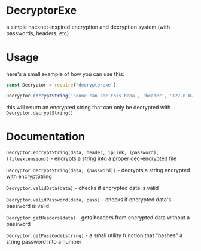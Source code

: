 # DecryptorExe

a simple hacknet-inspired encryption and decryption system (with passwords, headers, etc)

# Usage

here's a small example of how you can use this:
```js
const Decryptor = require('decryptorexe')

Decryptor.encryptString('noone can see this haha', 'header', '127.0.0.1', 'password', '.txt')
```
this will return an encrypted string that can only be decrypted with `Decryptor.decryptString()`

# Documentation

`Decryptor.encryptString(data, header, ipLink, (password), (fileextension))` - encrypts a string into a proper dec-encrypted file

`Decryptor.decryptString(data, (password))` - decrypts a string encrypted with encryptString

`Decryptor.validData(data)` - checks if encrypted data is valid

`Decryptor.validPassword(data, pass)` - checks if encrypted data's password is valid

`Decryptor.getHeaders(data)` - gets headers from encrypted data without a password

`Decryptor.getPassCode(string)` - a small utility function that "hashes" a string password into a number
